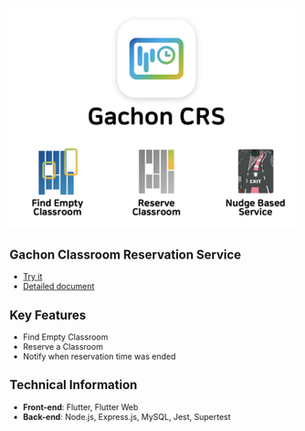 
<p align="center">
    <img src="./documents/title.png" width="700px">
</p>

## Gachon Classroom Reservation Service
 - [Try it](https://gcse.doky.space)
 - [Detailed document](./documents/210525_Team5_TermProject_Final_v4.pdf)

## Key Features
- Find Empty Classroom
- Reserve a Classroom
- Notify when reservation time was ended

## Technical Information
- **Front-end**: Flutter, Flutter Web
- **Back-end**: Node.js, Express.js, MySQL, Jest, Supertest
